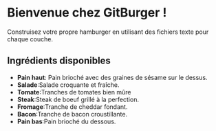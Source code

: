 # Bienvenue chez GitBurger !

Construisez votre propre hamburger en utilisant des fichiers texte pour chaque couche.

## Ingrédients disponibles

- **Pain haut**: Pain brioché avec des graines de sésame sur le dessus.
- **Salade**:Salade croquante et fraîche.
- **Tomate**:Tranches de tomates bien mûre
- **Steak**:Steak de boeuf grillé à la perfection.
- **Fromage**:Tranche de cheddar fondant.
- **Bacon**:Tranche de bacon croustillante.
- **Pain bas**:Pain brioché du dessous.
